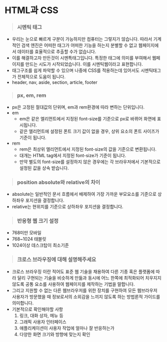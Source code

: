 # HTML과 CSS

> ### 시멘틱 태그

- 우리는 눈으로 빠르게 구분이 가능하지만 컴퓨터는 그렇지가 않습니다. 따라서 기계적인 검색 엔진은 어떠한 태그가 어떠한 기능을 하는지 분별할 수 없고 웹페이지에서 데이터를 효율적으로 추출할 수가 없습니다.
- 이를 해결하고자 만든것이 시멘특태그입니다. 특정한 태그에 의미를 부여해서 웹페이지를 만드는 시도가 시작되었습니다. 이를 시멘틱웹이라고 표현합니다.
- 태그구조를 쉽게 파악할 수 있으며 나중에 CSS를 적용하는데 있어서도 시멘틱태그가 전체적으로 도움이 됩니다.
- header, nav, aside, section, article, footer

> ### px, em, rem

- px은 고정된 절대값의 단위며, em과 rem환경에 따라 변하는 단위입니다.
- em
  - em은 같은 엘리먼트에서 지정된 font-size를 기준으로 px로 바뀌어 화면에 표시됩니다.
  - 같은 엘리먼트에 설정된 폰트 크기 값이 없을 경우, 상위 요소의 폰트 사이즈가 기준이 됩니다.
- rem
  - rem은 최상위 엘리먼트에서 지정된 font-size의 값을 기준으로 변환됩니다.
  - 대개는 HTML tag에서 지정된 font-size가 기준이 됩니다.
  - 만약 별도의 font-size를 설정하지 않은 경우에는 각 브라우저에서 기본적으로 설정된 값을 상속 받습니다.

> ### position absolute와 relative의 차이

- absolute는 일반적인 문서 흐름에서 배제하여 가장 가까운 부모요소를 기준으로 상하좌우 포지션을 결정합니다.
- relative는 현위치를 기준으로 상하좌우 포지션을 결정합니다.

> ### 반응형 웹 크기 설정

- 768미만 모바일
- 768~1024 태블릿
- 1024이상 데스크탑이 최소기준

> ### 크로스 브라우징에 대해 설명해주세요

- 크로스 브라우징 이란 적어도 표준 웹 기술을 채용하여 다른 기종 혹은 플랫폼에 따라 달리 구현되는 기술을 비슷하게 만듦과 동시에 어느 한쪽에 최적화되어 치우지지 않도록 공통 요소를 사용하여 웹페이지를 제작하는 기법을 말합니다.
- 그리고 지원할 수 없는 다른 웹브라우저를 위한 장치를 구현하여 모든 웹브라우저 사용자가 방문했을 때 정보로서의 소외감을 느끼지 않도록 하는 방법론적 가이드를 의미합니다.
- 기본적으로 확인해야할 사항
  1. 링크, 대화 상자, 메뉴 등
  2. 그래픽 사용자 인터페이스
  3. 애플리케이션이 사용자 작업에 얼마나 잘 반응하는가
  4. 다양한 화면 크기와 방향에 맞는지 확인
